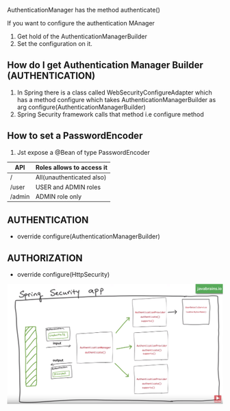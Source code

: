 AuthenticationManager has the method authenticate()

If you want to configure the authentication MAnager
1. Get hold of the AuthenticationManagerBuilder
2. Set the configuration on it.

How do I get Authentication Manager Builder (AUTHENTICATION)
-------------------------------------------
1. In Spring there is a class called WebSecurityConfigureAdapter which has a method configure which takes AuthenticationManagerBuilder as arg
	configure(AuthenticationManagerBuilder)
2. Spring Security framework calls that method i.e configure method


How to set a PasswordEncoder
----------------------------
1. Jst expose a @Bean of type PasswordEncoder


|   API     |     Roles allows to access it   |                               
| --------- | ------------------------------- |                        
|  /        | All(unauthenticated also)       |                    
| /user     | USER and ADMIN roles            |                     
| /admin    |    ADMIN role only              |                                      


## AUTHENTICATION 
- override configure(AuthenticationManagerBuilder)

## AUTHORIZATION 
- override configure(HttpSecurity) 


![alt text](https://github.com/deepakkum21/Spring/blob/master/spring-security/pic1.PNG)



